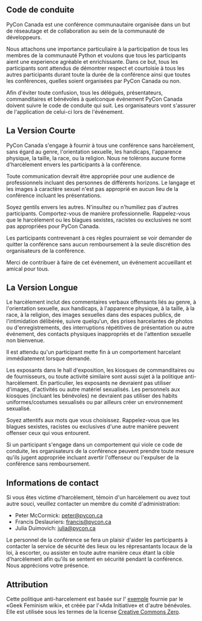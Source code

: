 ## Code de conduite

PyCon Canada est une conférence communautaire organisée dans un but de réseautage et de collaboration au sein de la communauté de développeurs.

Nous attachons une importance particuliaire à la participation de tous les membres de la communauté Python et voulons que tous les participants aient une experience agréable et enrichissante. Dans ce but, tous les participants sont attendus de démontrer respect et courtoisie à tous les autres participants durant toute la durée de la conférence ainsi que toutes les conférences, quelles soient organisées par PyCon Canada ou non.

Afin d'éviter toute confusion, tous les délégués, présentateurs, commanditaires et bénévoles à quelconque événement PyCon Canada doivent suivre le code de conduite qui suit. Les organisateurs vont s'assurer de l'application de celui-ci lors de l'événement.

## La Version Courte

PyCon Canada s'engage à fournir à tous une conférence sans harcèlement, sans égard au genre, l'orientation sexuelle, les handicaps, l'apparence physique, la taille, la race, ou la religion. Nous ne tolérons aucune forme d'harcèlement envers les participants à la conférence.

Toute communication devrait être appropriée pour une audience de professionnels incluant des personnes de différents horizons. Le langage et les images à caractère sexuel n'est pas approprié en aucun lieu de la conférence incluant les présentations.

Soyez gentils envers les autres. N'insultez ou n'humiliez pas d'autres participants. Comportez-vous de manière professionnelle. Rappelez-vous que le harcèlement ou les blagues sexistes, racistes ou exclusives ne sont pas appropriées pour PyCon Canada.

Les participants contrevenant à ces règles pourraient se voir demander de quitter la conférence sans aucun remboursement à la seule discrétion des organisateurs de la conférence.

Merci de contribuer à faire de cet événement, un événement accueillant et amical pour tous.

## La Version Longue

Le harcèlement inclut des commentaires verbaux offensants liés au genre, à l'orientation sexuelle, aux handicaps, à l'apparence physique, à la taille, à la race, à la religion, des images sexuelles dans des espaces publics, de l'intimidation délibérée, suivre quelqu'un, des prises harcelantes de photos ou d'enregistrements, des interruptions répétitives de présentation ou autre événement, des contacts physiques inappropriés et de l'attention sexuelle non bienvenue.

Il est attendu qu'un participant mette fin à un comportement harcelant immédiatement lorsque demandé.

Les exposants dans le hall d'exposition, les kiosques de commanditaires ou de fournisseurs, ou toute activité similaire sont aussi sujet à la politique anti-harcèlement. En particulier, les exposants ne devraient pas utiliser d'images, d'activités ou autre matériel sexualisés. Les personnels aux kiosques (incluant les bénévoles) ne devraient pas utiliser des habits uniformes/costumes sexualisés ou par ailleurs créer un environnement sexualisé.

Soyez attentifs aux mots que vous choisissez. Rappelez-vous que les blagues sexistes, racistes ou exclusives d'une autre manière peuvent offenser ceux qui vous entourent.

Si un participant s'engage dans un comportement qui viole ce code de conduite, les organisateurs de la conférence peuvent prendre toute mesure qu'ils jugent appropriée incluant avertir l'offenseur ou l'expulser de la conférence sans remboursement.

## Informations de contact

Si vous êtes victime d'harcèlement, témoin d'un harcèlement ou avez tout autre souci, veuillez contacter un membre du comité d'administration:

* Peter McCormick: [peter@pycon.ca](mailto:peter@pycon.ca)
* Francis Deslauriers: [francis@pycon.ca](mailto:francis@pycon.ca)
* Julia Duimovich: [julia@pycon.ca](mailto:julia@pycon.ca)

Le personnel de la conférence se fera un plaisir d'aider les participants à contacter la service de sécurité des lieux ou les répresantants locaux de la loi, à escorter, ou assister en toute autre manière ceux étant la cible d'harcèlement afin qu'ils se sentent en sécurité pendant la conférence. Nous apprécions votre présence.

## Attribution

Cette politique anti-harcelement est basée sur l' [exemple](http://geekfeminism.wikia.com/wiki/Conference_anti-harassment) fournie par le «Geek Feminism wiki», et créée par l'«Ada Initiative» et d'autre bénévoles. Elle est utilisée sous les termes de la license [Creative Commons Zero](https://creativecommons.org/publicdomain/zero/1.0/).
